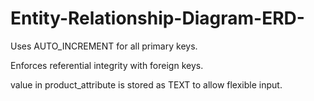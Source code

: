 # Entity-Relationship-Diagram-ERD-

Uses AUTO_INCREMENT for all primary keys.

Enforces referential integrity with foreign keys.

value in product_attribute is stored as TEXT to allow flexible input.
